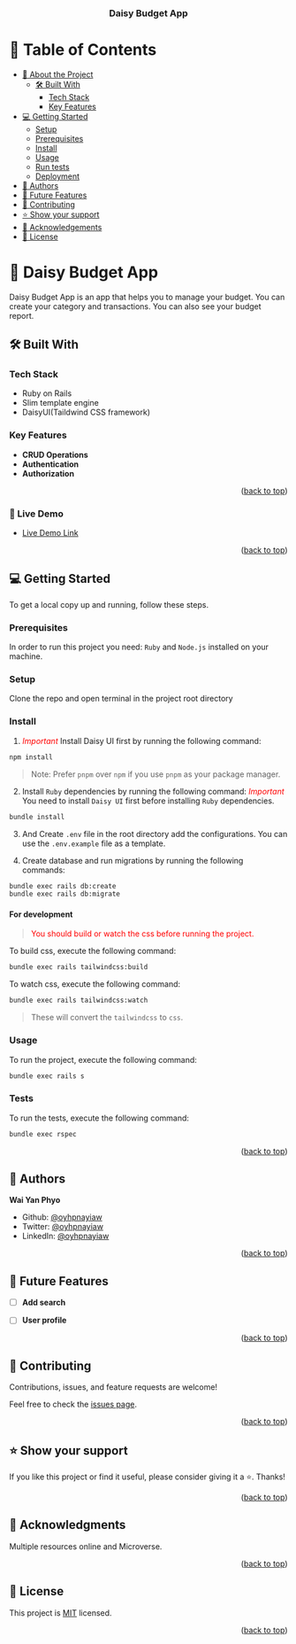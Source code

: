 <a name="readme-top"></a>

<div align="center">
<h3><b>Daisy Budget App</b></h3>
</div>

# 📗 Table of Contents

- [📖 About the Project](#about-project)
  - [🛠 Built With](#built-with)
    - [Tech Stack](#tech-stack)
    - [Key Features](#key-features)
    <!-- - [🚀 Live Demo](#live-demo) -->
- [💻 Getting Started](#getting-started)
  - [Setup](#setup)
  - [Prerequisites](#prerequisites)
  - [Install](#install)
  - [Usage](#usage)
  - [Run tests](#run-tests)
  - [Deployment](#triangular_flag_on_post-deployment)
- [👥 Authors](#authors)
- [🔭 Future Features](#future-features)
- [🤝 Contributing](#contributing)
- [⭐️ Show your support](#support)
- [🙏 Acknowledgements](#acknowledgements)
- [📝 License](#license)

# 📖 Daisy Budget App <a name="about-project"></a>

Daisy Budget App is an app that helps you to manage your budget. You can create your category and transactions. You can also see your budget report.

## 🛠 Built With <a name="built-with"></a>

### Tech Stack <a name="tech-stack"></a>

- Ruby on Rails
- Slim template engine
- DaisyUI(Taildwind CSS framework)

### Key Features <a name="key-features"></a>

- **CRUD Operations**
- **Authentication**
- **Authorization**

<p align="right">(<a href="#readme-top">back to top</a>)</p>

### 🚀 Live Demo

- [Live Demo Link](https://budget-app-zngj.onrender.com/)

<p align="right">(<a href="#readme-top">back to top</a>)</p>

## 💻 Getting Started <a name="getting-started"></a>

To get a local copy up and running, follow these steps.

### Prerequisites

In order to run this project you need: `Ruby` and `Node.js` installed on your machine.

### Setup

Clone the repo and open terminal in the project root directory


### Install

1. <span style="color: red;">*Important*</span> Install Daisy UI first by running the following command:

```sh
npm install
```
> Note: Prefer `pnpm` over `npm` if you use `pnpm` as your package manager.

2. Install `Ruby` dependencies by running the following command: <span style="color: red;">*Important*</span> You need to install `Daisy UI` first before installing `Ruby` dependencies.

```sh
bundle install
```

3. And Create `.env` file in the root directory add the configurations. You can use the `.env.example` file as a template.

4. Create database and run migrations by running the following commands:

```sh
bundle exec rails db:create
bundle exec rails db:migrate
```

#### For development
> <span style="color: red;">You should build or watch the css before running the project.</span>

To build css, execute the following command:

```sh
bundle exec rails tailwindcss:build
```

To watch css, execute the following command:

```sh
bundle exec rails tailwindcss:watch
```
> These will convert the `tailwindcss` to `css`.

### Usage

To run the project, execute the following command:

```sh
bundle exec rails s
```

### Tests

To run the tests, execute the following command:

```sh
bundle exec rspec
```

<p align="right">(<a href="#readme-top">back to top</a>)</p>

## 👥 Authors <a name="authors"></a>

**Wai Yan Phyo**

- Github: [@oyhpnayiaw](https://github.com/oyhpnayiaw)
- Twitter: [@oyhpnayiaw](https://twitter.com/oyhpnayiaw)
- LinkedIn: [@oyhpnayiaw](https://linkedin.com/in/oyhpnayiaw)

<p align="right">(<a href="#readme-top">back to top</a>)</p>

## 🔭 Future Features <a name="future-features"></a>

- [ ] **Add search**

- [ ] **User profile**

<p align="right">(<a href="#readme-top">back to top</a>)</p>

## 🤝 Contributing <a name="contributing"></a>

Contributions, issues, and feature requests are welcome!

Feel free to check the [issues page](../../issues/).

<p align="right">(<a href="#readme-top">back to top</a>)</p>

## ⭐️ Show your support <a name="support"></a>

If you like this project or find it useful, please consider giving it a ⭐️. Thanks!

<p align="right">(<a href="#readme-top">back to top</a>)</p>

## 🙏 Acknowledgments <a name="acknowledgements"></a>

Multiple resources online and Microverse.

<p align="right">(<a href="#readme-top">back to top</a>)</p>

## 📝 License <a name="license"></a>

This project is [MIT](./LICENSE) licensed.

<p align="right">(<a href="#readme-top">back to top</a>)</p>
